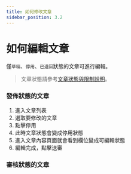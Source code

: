 ```yaml
---
title: 如何修改文章
sidebar_position: 3.2
---
```


# 如何編輯文章

僅`草稿`、`停用`、`已退回`狀態的文章可進行編輯。

> 文章狀態請參考[文章狀態與限制說明](./article-status.md)。

<!-- TODO -->

### 發佈狀態的文章

1. 進入文章列表
2. 選取要修改的文章
3. 點擊停用
4. 此時文章狀態會變成停用狀態
5. 進入文章內容頁面就會看到欄位變成可編輯狀態
6. 編輯完成，點擊送審

### 審核狀態的文章
